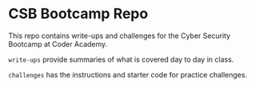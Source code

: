 # CSB Bootcamp Repo

This repo contains write-ups and challenges for the Cyber Security Bootcamp at Coder Academy.

`write-ups` provide summaries of what is covered day to day in class.

`challenges` has the instructions and starter code for practice challenges.
